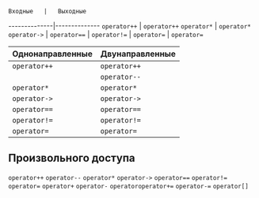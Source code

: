     Входные   |   Выходные
--------------|--------------
 `operator++` | `operator++`
 `operator*`  | `operator*`
 `operator->` |
 `operator==` |
 `operator!=` |
 `operator=`  | `operator=`
              
   Однонаправленные   |   Двунаправленные
----------------------|----------------------
  `operator++`        | `operator++`
                      | `operator--`
  `operator*`         | `operator*`
  `operator->`        | `operator->`
  `operator==`        | `operator==`
  `operator!=`        | `operator!=`
  `operator=`         | `operator=`

   Произвольного доступа
-----------------------------
  `operator++`
  `operator--`
  `operator*`
  `operator->`
  `operator==`
  `operator!=`
  `operator=`
  `operator+`
  `operator-`
  `operatoroperator+=`
  `operator-=`
  `operator[]`
